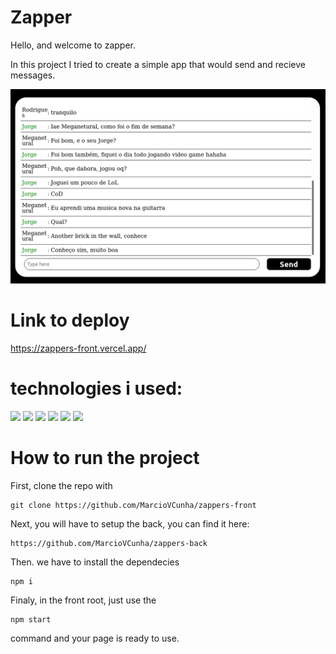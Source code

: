 # Zapper

Hello, and welcome to zapper.

In this project I tried to create a simple app that would send and recieve messages.

<img src='./assets/screenshot.jpg' />

# Link to deploy

https://zappers-front.vercel.app/

# technologies i used:

<img src='https://img.shields.io/badge/HTML5-E34F26?style=for-the-badge&logo=html5&logoColor=white'>
<img src='https://img.shields.io/badge/CSS3-1572B6?style=for-the-badge&logo=css3&logoColor=white'>
<img src='https://img.shields.io/badge/JavaScript-323330?style=for-the-badge&logo=javascript&logoColor=F7DF1E'>
<img src='https://img.shields.io/badge/npm-CB3837?style=for-the-badge&logo=npm&logoColor=white'>
<img src='https://img.shields.io/badge/React-20232A?style=for-the-badge&logo=react&logoColor=61DAFB'>
<img src='https://img.shields.io/badge/Vercel-000000?style=for-the-badge&logo=vercel&logoColor=white'>

# How to run the project

First, clone the repo with

    git clone https://github.com/MarcioVCunha/zappers-front

Next, you will have to setup the back, you can find it here:

    https://github.com/MarcioVCunha/zappers-back

Then. we have to install the dependecies

    npm i

Finaly, in the front root, just use the

    npm start
  
command and your page is ready to use.
